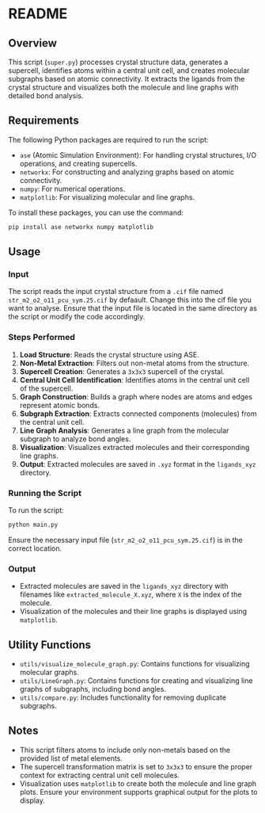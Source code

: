 # README

## Overview
This script (`super.py`) processes crystal structure data, generates a supercell, identifies atoms within a central unit cell, and creates molecular subgraphs based on atomic connectivity. It extracts the ligands from the crystal structure and visualizes both the molecule and line graphs with detailed bond analysis.

## Requirements
The following Python packages are required to run the script:
- `ase` (Atomic Simulation Environment): For handling crystal structures, I/O operations, and creating supercells.
- `networkx`: For constructing and analyzing graphs based on atomic connectivity.
- `numpy`: For numerical operations.
- `matplotlib`: For visualizing molecular and line graphs.

To install these packages, you can use the command:
```sh
pip install ase networkx numpy matplotlib
```

## Usage
### Input
The script reads the input crystal structure from a `.cif` file named `str_m2_o2_o11_pcu_sym.25.cif` by defaault. Change this into the cif file you want to analyse. Ensure that the input file is located in the same directory as the script or modify the code accordingly.

### Steps Performed
1. **Load Structure**: Reads the crystal structure using ASE.
2. **Non-Metal Extraction**: Filters out non-metal atoms from the structure.
3. **Supercell Creation**: Generates a `3x3x3` supercell of the crystal.
4. **Central Unit Cell Identification**: Identifies atoms in the central unit cell of the supercell.
5. **Graph Construction**: Builds a graph where nodes are atoms and edges represent atomic bonds.
6. **Subgraph Extraction**: Extracts connected components (molecules) from the central unit cell.
7. **Line Graph Analysis**: Generates a line graph from the molecular subgraph to analyze bond angles.
8. **Visualization**: Visualizes extracted molecules and their corresponding line graphs.
9. **Output**: Extracted molecules are saved in `.xyz` format in the `ligands_xyz` directory.

### Running the Script
To run the script:
```sh
python main.py
```
Ensure the necessary input file (`str_m2_o2_o11_pcu_sym.25.cif`) is in the correct location.

### Output
- Extracted molecules are saved in the `ligands_xyz` directory with filenames like `extracted_molecule_X.xyz`, where `X` is the index of the molecule.
- Visualization of the molecules and their line graphs is displayed using `matplotlib`.

## Utility Functions
- `utils/visualize_molecule_graph.py`: Contains functions for visualizing molecular graphs.
- `utils/LineGraph.py`: Contains functions for creating and visualizing line graphs of subgraphs, including bond angles.
- `utils/compare.py`: Includes functionality for removing duplicate subgraphs.

## Notes
- This script filters atoms to include only non-metals based on the provided list of metal elements.
- The supercell transformation matrix is set to `3x3x3` to ensure the proper context for extracting central unit cell molecules.
- Visualization uses `matplotlib` to create both the molecule and line graph plots. Ensure your environment supports graphical output for the plots to display.

